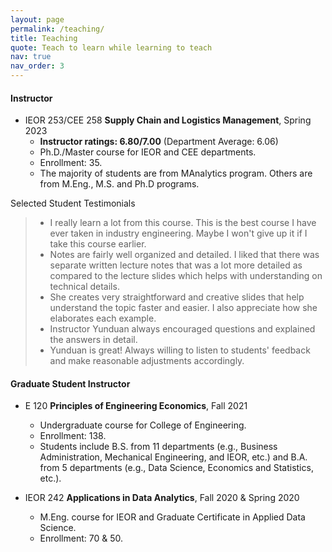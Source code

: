 ```yaml
---
layout: page
permalink: /teaching/
title: Teaching
quote: Teach to learn while learning to teach
nav: true
nav_order: 3
---
```


#### Instructor

- IEOR 253/CEE 258 **Supply Chain and Logistics Management**, Spring 2023
  - __Instructor ratings: 6.80/7.00__ (Department Average: 6.06)
  - Ph.D./Master course for IEOR and CEE departments.
  - Enrollment: 35.
  - The majority of students are from MAnalytics program. Others are from M.Eng., M.S. and Ph.D programs.


Selected Student Testimonials
  > - I really learn a lot from this course. This is the best course I have ever taken in industry engineering. Maybe I won't give up it if I take this course earlier.
  > - Notes are fairly well organized and detailed. I liked that there was separate written lecture notes that was a lot more detailed as compared to the lecture slides which helps with understanding on technical details.
  > - She creates very straightforward and creative slides that help understand the topic faster and easier. I also appreciate how she elaborates each example.
  > - Instructor Yunduan always encouraged questions and explained the answers in detail.
  > - Yunduan is great! Always willing to listen to students' feedback and make reasonable adjustments accordingly.

#### Graduate Student Instructor

- E 120 **Principles of Engineering Economics**, Fall 2021
  - Undergraduate course for College of Engineering.
  - Enrollment: 138.
  - Students include B.S. from 11 departments (e.g., Business Administration, Mechanical Engineering, and
IEOR, etc.) and B.A. from 5 departments (e.g., Data Science, Economics and Statistics, etc.).

- IEOR 242 **Applications in Data Analytics**, Fall 2020 & Spring 2020
  - M.Eng. course for IEOR and Graduate Certificate in Applied Data Science.
  - Enrollment: 70 & 50.
